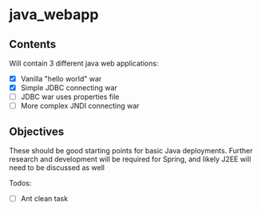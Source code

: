 java_webapp
===========

Contents
--------

Will contain 3 different java web applications:

- [X] Vanilla "hello world" war
- [X] Simple JDBC connecting war
- [ ] JDBC war uses properties file
- [ ] More complex JNDI connecting war
 
Objectives
----------
These should be good starting points for basic Java deployments. Further research and development will be required for Spring, and likely J2EE will need to be discussed as well 

Todos:

- [ ] Ant clean task